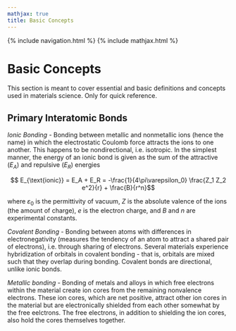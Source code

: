 ```yaml
---
mathjax: true
title: Basic Concepts
---
```

{% include navigation.html %}
{% include mathjax.html %}

# Basic Concepts

This section is meant to cover essential and basic definitions and concepts used in materials science. Only for quick reference.

## Primary Interatomic Bonds

*Ionic Bonding* - Bonding between metallic and nonmetallic ions (hence the name) in which the electrostatic Coulomb force attracts the ions to one another. This happens to be nondirectional, i.e. isotropic. In the simplest manner, the energy of an ionic bond is given as the sum of the attractive ($E_A$) and repulsive ($E_R$) energies

$$ E_{\text{ionic}} =  E_A + E_R = -\frac{1}{4\pi\varepsilon_0} \frac{Z_1 Z_2 e^2}{r} + \frac{B}{r^n}$$

where $\varepsilon_0$ is the permittivity of vacuum, $Z$ is the absolute valence of the ions (the amount of charge), $e$ is the electron charge, and $B$ and $n$ are experimental constants.

*Covalent Bonding* - Bonding between atoms with differences in electronegativity (measures the tendency of an atom to attract a shared pair of electrons), i.e. through sharing of electrons. Several materials experience hybridization of orbitals in covalent bonding - that is, orbitals are mixed such that they overlap during bonding. Covalent bonds are directional, unlike ionic bonds.

*Metallic bonding* - Bonding of metals and alloys in which free electrons within the material create ion cores from the remaining nonvalence electrons. These ion cores, which are net positive, attract other ion cores in the material but are electronically shielded from each other somewhat by the free eelctrons. The free electrons, in addition to shielding the ion cores, also hold the cores themselves together.
